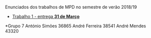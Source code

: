 Enunciados dos trabalhos de MPD no semestre de verão 2018/19

* [Trabalho 1 - entrega **31 de Março**](trabalho1.md)

*Grupo 7
António Simões 36865
André Ferreira 38541
André Mendes 43320
